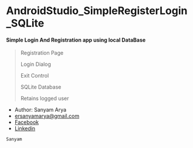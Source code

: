 # AndroidStudio_SimpleRegisterLogin_SQLite
#### Simple Login And Registration app using local DataBase

>Registration Page
>
>Login Dialog
>
>Exit Control
>
>SQLite Database
>
>Retains logged user



* Author: Sanyam Arya
* ersanyamarya@gmail.com
* [Facebook](https://www.facebook.com/er.sanyam.arya)
* [Linkedin](https://www.linkedin.com/in/sanyam-arya-077ab638/)

`Sanyam`
